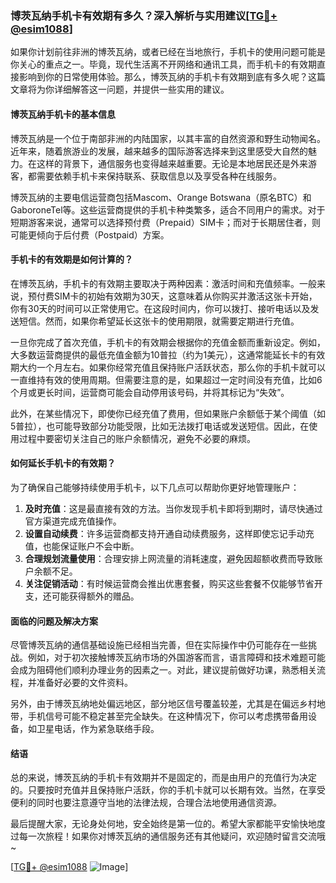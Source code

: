 ### 博茨瓦纳手机卡有效期有多久？深入解析与实用建议[[TG💪+ @esim1088](https://t.me/s/esim1088)]

如果你计划前往非洲的博茨瓦纳，或者已经在当地旅行，手机卡的使用问题可能是你关心的重点之一。毕竟，现代生活离不开网络和通讯工具，而手机卡的有效期直接影响到你的日常使用体验。那么，博茨瓦纳的手机卡有效期到底有多久呢？这篇文章将为你详细解答这一问题，并提供一些实用的建议。

#### 博茨瓦纳手机卡的基本信息

博茨瓦纳是一个位于南部非洲的内陆国家，以其丰富的自然资源和野生动物闻名。近年来，随着旅游业的发展，越来越多的国际游客选择来到这里感受大自然的魅力。在这样的背景下，通信服务也变得越来越重要。无论是本地居民还是外来游客，都需要依赖手机卡来保持联系、获取信息以及享受各种在线服务。

博茨瓦纳的主要电信运营商包括Mascom、Orange Botswana（原名BTC）和GaboroneTel等。这些运营商提供的手机卡种类繁多，适合不同用户的需求。对于短期游客来说，通常可以选择预付费（Prepaid）SIM卡；而对于长期居住者，则可能更倾向于后付费（Postpaid）方案。

#### 手机卡的有效期是如何计算的？

在博茨瓦纳，手机卡的有效期主要取决于两种因素：激活时间和充值频率。一般来说，预付费SIM卡的初始有效期为30天，这意味着从你购买并激活这张卡开始，你有30天的时间可以正常使用它。在这段时间内，你可以拨打、接听电话以及发送短信。然而，如果你希望延长这张卡的使用期限，就需要定期进行充值。

一旦你完成了首次充值，手机卡的有效期会根据你的充值金额而重新设定。例如，大多数运营商提供的最低充值金额为10普拉（约为1美元），这通常能延长卡的有效期大约一个月左右。如果你经常充值且保持账户活跃状态，那么你的手机卡就可以一直维持有效的使用周期。但需要注意的是，如果超过一定时间没有充值，比如6个月或更长时间，运营商可能会自动停用该号码，并将其标记为“失效”。

此外，在某些情况下，即使你已经充值了费用，但如果账户余额低于某个阈值（如5普拉），也可能导致部分功能受限，比如无法拨打电话或发送短信。因此，在使用过程中要密切关注自己的账户余额情况，避免不必要的麻烦。

#### 如何延长手机卡的有效期？

为了确保自己能够持续使用手机卡，以下几点可以帮助你更好地管理账户：

1. **及时充值**：这是最直接有效的方法。当你发现手机卡即将到期时，请尽快通过官方渠道完成充值操作。
2. **设置自动续费**：许多运营商都支持开通自动续费服务，这样即使忘记手动充值，也能保证账户不会中断。
3. **合理规划流量使用**：合理安排上网流量的消耗速度，避免因超额收费而导致账户余额不足。
4. **关注促销活动**：有时候运营商会推出优惠套餐，购买这些套餐不仅能够节省开支，还可能获得额外的赠品。

#### 面临的问题及解决方案

尽管博茨瓦纳的通信基础设施已经相当完善，但在实际操作中仍可能存在一些挑战。例如，对于初次接触博茨瓦纳市场的外国游客而言，语言障碍和技术难题可能会成为阻碍他们顺利办理业务的因素之一。对此，建议提前做好功课，熟悉相关流程，并准备好必要的文件资料。

另外，由于博茨瓦纳地处偏远地区，部分地区信号覆盖较差，尤其是在偏远乡村地带，手机信号可能不稳定甚至完全缺失。在这种情况下，你可以考虑携带备用设备，如卫星电话，作为紧急联络手段。

#### 结语

总的来说，博茨瓦纳的手机卡有效期并不是固定的，而是由用户的充值行为决定的。只要按时充值并且保持账户活跃，你的手机卡就可以长期有效。当然，在享受便利的同时也要注意遵守当地的法律法规，合理合法地使用通信资源。

最后提醒大家，无论身处何地，安全始终是第一位的。希望大家都能平安愉快地度过每一次旅程！如果你对博茨瓦纳的通信服务还有其他疑问，欢迎随时留言交流哦~

[[TG💪+ @esim1088](https://t.me/s/esim1088) ![Image](https://i.postimg.cc/4NQfJmqS/Snipaste-2025-05-13-00-14-12.png)]